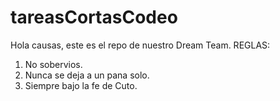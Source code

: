 # tareasCortasCodeo
Hola causas, este es el repo de nuestro Dream Team.
REGLAS:
1. No sobervios.
2. Nunca se deja a un pana solo.
3. Siempre bajo la fe de Cuto.
